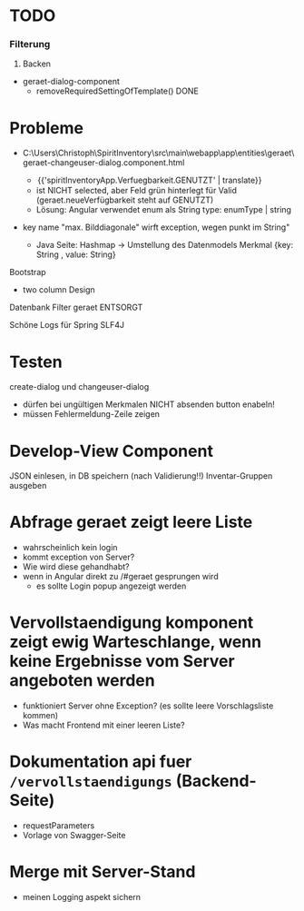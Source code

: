 TODO
====
### Filterung
1. Backen

- geraet-dialog-component
	- removeRequiredSettingOfTemplate() DONE



# Probleme

- C:\Users\Christoph\SpiritInventory\src\main\webapp\app\entities\geraet\geraet-changeuser-dialog.component.html
	-  <option value="GENUTZT" selected>{{'spiritInventoryApp.Verfuegbarkeit.GENUTZT' | translate}}</option>
	-  ist NICHT selected, aber Feld grün hinterlegt für Valid (geraet.neueVerfügbarkeit steht auf GENUTZT)
	- Lösung: Angular verwendet enum als String type: enumType | string

- key name "max. Bilddiagonale" wirft exception, wegen punkt im String"
	- Java Seite: Hashmap
-> Umstellung des Datenmodels
Merkmal {key: String , value: String}

Bootstrap
- two column Design

Datenbank Filter geraet ENTSORGT

Schöne Logs für Spring SLF4J

# Testen
create-dialog und 
changeuser-dialog 
- dürfen bei ungültigen Merkmalen NICHT absenden button enabeln!
- müssen Fehlermeldung-Zeile zeigen


# Develop-View Component
JSON einlesen, in DB speichern (nach Validierung!!)
Inventar-Gruppen ausgeben

# Abfrage geraet zeigt leere Liste
- wahrscheinlich kein login
- kommt exception von Server?
- Wie wird diese gehandhabt?
- wenn in Angular direkt zu /#geraet gesprungen wird
	- es sollte Login popup angezeigt werden

# Vervollstaendigung komponent zeigt ewig Warteschlange, wenn keine Ergebnisse vom Server angeboten werden
- funktioniert Server ohne Exception? (es sollte leere Vorschlagsliste kommen)
- Was macht Frontend mit einer leeren Liste?

# Dokumentation api fuer `/vervollstaendigungs` (Backend-Seite)
- requestParameters
- Vorlage von Swagger-Seite

# Merge mit Server-Stand
- meinen Logging aspekt sichern